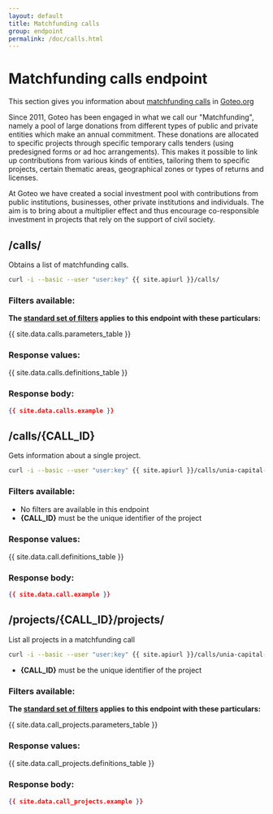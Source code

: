 ```yaml
---
layout: default
title: Matchfunding calls
group: endpoint
permalink: /doc/calls.html
---
```

# Matchfunding calls endpoint

This section gives you information about [matchfunding calls](https://www.goteo.org/service/resources) in [Goteo.org](http://goteo.org)

Since 2011, Goteo has been engaged in what we call our "Matchfunding", namely a pool of large donations from different types of public and private entities which make an annual commitment. These donations are allocated to specific projects through specific temporary calls tenders (using predesigned forms or ad hoc arrangements). This makes it possible to link up contributions from various kinds of entities, tailoring them to specific projects, certain thematic areas, geographical zones or types of returns and licenses.

At Goteo we have created a social investment pool with contributions from public institutions, businesses, other private institutions and individuals. The aim is to bring about a multiplier effect and thus encourage co-responsible investment in projects that rely on the support of civil society.


<a name="calls"></a>
## /calls/

Obtains a list of matchfunding calls.

```bash
curl -i --basic --user "user:key" {{ site.apiurl }}/calls/
```

### Filters available:

**The [standard set of filters](/doc/filters/) applies to this endpoint with these particulars:**

{{ site.data.calls.parameters_table }}

### Response values:

{{ site.data.calls.definitions_table }}

### Response body:

```json
{{ site.data.calls.example }}
```

<a name="project"></a>
## /calls/{CALL_ID}

Gets information about a single project.

```bash
curl -i --basic --user "user:key" {{ site.apiurl }}/calls/unia-capital-riego
```

### Filters available:

* No filters are available in this endpoint
* **{CALL_ID}** must be the unique identifier of the project

### Response values:

{{ site.data.call.definitions_table }}

### Response body:

```json
{{ site.data.call.example }}
```

<a name="call"></a>
## /projects/{CALL_ID}/projects/

List all projects in a matchfunding call

```bash
curl -i --basic --user "user:key" {{ site.apiurl }}/calls/unia-capital-riego/projects/
```

* **{CALL_ID}** must be the unique identifier of the project

### Filters available:

**The [standard set of filters](/doc/filters/) applies to this endpoint with these particulars:**

{{ site.data.call_projects.parameters_table }}

### Response values:

{{ site.data.call_projects.definitions_table }}

### Response body:

```json
{{ site.data.call_projects.example }}
```
